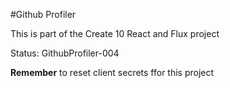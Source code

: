 #Github Profiler

This is part of the Create 10 React and Flux project

Status: GithubProfiler-004

__Remember__ to reset client secrets ffor this project
